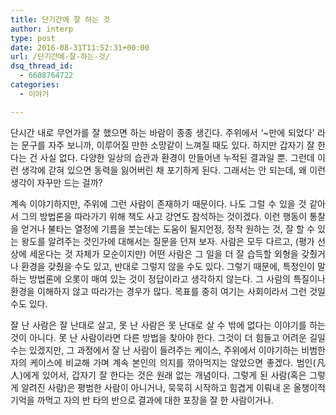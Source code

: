 ```yaml
---
title: 단기간에 잘 하는 것
author: interp
type: post
date: 2016-08-31T11:52:31+00:00
url: /단기간에-잘-하는-것/
dsq_thread_id:
  - 6608764722
categories:
  - 이야기

---
```

<p style="text-align: justify;">
  단시간 내로 무언가를 잘 했으면 하는 바람이 종종 생긴다. 주위에서 &#8216;~만에 되었다&#8217; 라는 문구를 자주 보니까, 이루어질 만한 소망같이 느껴질 때도 있다. 하지만 갑자기 잘 한다는 건 사실 없다. 다양한 일상의 습관과 환경이 만들어낸 누적된 결과일 뿐. 그런데 이런 생각에 갇혀 있으면 동력을 잃어버린 채 포기하게 된다. 그래서는 안 되는데, 왜 이런 생각이 자꾸만 드는 걸까?
</p>

<p style="text-align: justify;">
  계속 이야기하지만, 주위에 그런 사람이 존재하기 때문이다. 나도 그럴 수 있을 것 같아서 그의 방법론을 따라가기 위해 책도 사고 강연도 참석하는 것이겠다. 이런 행동이 통찰을 얻거나 불타는 열정에 기름을 붓는데는 도움이 될지언정, 정작 원하는 것, 잘 할 수 있는 왕도를 알려주는 것인가에 대해서는 질문을 던져 보자. 사람은 모두 다르고, (평가 선상에 세운다는 것 자체가 모순이지만) 어떤 사람은 그 일을 더 잘 습득할 외형을 갖췄거나 환경을 갖췄을 수도 있고, 반대로 그렇지 않을 수도 있다. 그렇기 때문에, 특정인이 말하는 방법론에 오롯이 매여 있는 것이 정답이라고 생각하지 않는다. 그 사람의 특질이나 환경을 이해하지 않고 따라가는 경우가 많다. 목표를 중히 여기는 사회이라서 그런 것일 수도 있다.
</p>

<p style="text-align: justify;">
  잘 난 사람은 잘 난대로 살고, 못 난 사람은 못 난대로 살 수 밖에 없다는 이야기를 하는 것이 아니다. 못 난 사람이라면 다른 방법을 찾아야 한다. 그것이 더 힘들고 어려운 길일 수는 있겠지만, 그 과정에서 잘 난 사람이 들려주는 케이스, 주위에서 이야기하는 비범한 자의 케이스에 비교해 가며 계속 본인의 의지를 깎아먹지는 않았으면 좋겠다. 범인(凡人)에게 있어서, 갑자기 잘 한다는 것은 원래 없는 개념이다. 그렇게 된 사람(혹은 그렇게 알려진 사람)은 평범한 사람이 아니거나, 묵묵히 시작하고 힘겹게 이뤄내 온 올챙이적 기억을 까먹고 자의 반 타의 반으로 결과에 대한 포장을 잘 한 사람이거나.
</p>